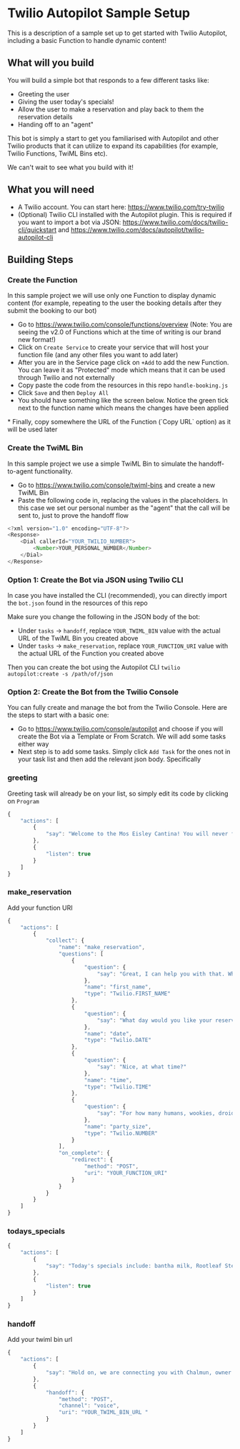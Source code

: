 # Twilio Autopilot Sample Setup
This is a description of a sample set up to get started with Twilio Autopilot, including a basic Function to handle dynamic content!

## What will you build
You will build a simple bot that responds to a few different tasks like:
* Greeting the user
* Giving the user today's specials!
* Allow the user to make a reservation and play back to them the reservation details
* Handing off to an "agent"

This bot is simply a start to get you familiarised with Autopilot and other Twilio products that it can utilize to expand its capabilities (for example, Twilio Functions, TwiML Bins etc).

We can't wait to see what you build with it!

## What you will need

* A Twilio account. You can start here: https://www.twilio.com/try-twilio
* (Optional) Twilio CLI installed with the Autopilot plugin. This is required if you want to import a bot via JSON: https://www.twilio.com/docs/twilio-cli/quickstart and https://www.twilio.com/docs/autopilot/twilio-autopilot-cli

## Building Steps

### Create the Function
In this sample project we will use only one Function to display dynamic content (for example, repeating to the user the booking details after they submit the booking to our bot)

* Go to https://www.twilio.com/console/functions/overview (Note: You are seeing the v2.0 of Functions which at the time of writing is our brand new format!)
* Click on `Create Service` to create your service that will host your function file (and any other files you want to add later)
* After you are in the Service page click on `+Add` to add the new Function. You can leave it as "Protected" mode which means that it can be used through Twilio and not externally
* Copy paste the code from the resources in this repo `handle-booking.js`
* Click `Save` and then `Deploy All`
* You should have something like the screen below. Notice the green tick next to the function name which means the changes have been applied
<insert image>
* Finally, copy somewhere the URL of the Function (`Copy URL` option) as it will be used later

### Create the TwiML Bin
In this sample project we use a simple TwiML Bin to simulate the handoff-to-agent functionality.

* Go to https://www.twilio.com/console/twiml-bins and create a new TwiML Bin
* Paste the following code in, replacing the values in the placeholders. In this case we set our personal number as the "agent" that the call will be sent to, just to prove the handoff flow
```js
<?xml version="1.0" encoding="UTF-8"?>
<Response>
    <Dial callerId="YOUR_TWILIO_NUMBER">
        <Number>YOUR_PERSONAL_NUMBER</Number>
    </Dial>
</Response>
```

###  Option 1: Create the Bot via JSON using Twilio CLI
In case you have installed the CLI (recommended), you can directly import the `bot.json` found in the resources of this repo

Make sure you change the following in the JSON body of the bot:
* Under `tasks` -> `handoff`, replace `YOUR_TWIML_BIN` value with the actual URL of the TwiML Bin you created above
* Under `tasks` -> `make_reservation`, replace `YOUR_FUNCTION_URI` value with the actual URL of the Function you created above

Then you can create the bot using the Autopilot CLI
`twilio autopilot:create -s /path/of/json`

### Option 2: Create the Bot from the Twilio Console
You can fully create and manage the bot from the Twilio Console. Here are the steps to start with a basic one:

* Go to https://www.twilio.com/console/autopilot and choose if you will create the Bot via a Template or From Scratch. We will add some tasks either way
* Next step is to add some tasks. Simply click `Add Task` for the ones not in your task list and then add the relevant json body. Specifically

### greeting
Greeting task will already be on your list, so simply edit its code by clicking on `Program`

```js
{
	"actions": [
		{
			"say": "Welcome to the Mos Eisley Cantina! You will never find a more wretched hive of scum and villainy. I can provide you today’s specials, connect you with a host, or help you make a reservation."
		},
		{
			"listen": true
		}
	]
}
```

### make_reservation

Add your function URI
```js
{
	"actions": [
		{
			"collect": {
				"name": "make_reservation",
				"questions": [
					{
						"question": {
							"say": "Great, I can help you with that. What's your first name?"
						},
						"name": "first_name",
						"type": "Twilio.FIRST_NAME"
					},
					{
						"question": {
							"say": "What day would you like your reservation for?"
						},
						"name": "date",
						"type": "Twilio.DATE"
					},
					{
						"question": {
							"say": "Nice, at what time?"
						},
						"name": "time",
						"type": "Twilio.TIME"
					},
					{
						"question": {
							"say": "For how many humans, wookies, droids, jawas, ewoks, life forms?"
						},
						"name": "party_size",
						"type": "Twilio.NUMBER"
					}
				],
				"on_complete": {
					"redirect": {
						"method": "POST",
						"uri": "YOUR_FUNCTION_URI"
					}
				}
			}
		}
	]
}
```

### todays_specials

```js
{
	"actions": [
		{
			"say": "Today's specials include: bantha milk, Rootleaf Stew (made from yarum seeds, mushroom spores, galla seeds, and sohli bark on Dagobah), Spice Runner Hard Cider, Klatooine Paddy Frogs, Levitating Shuura (sweet and juicy fruit native to the planet Naboo), jawa juice, and the Cantina Special "
		},
		{
			"listen": true
		}
	]
}
```

### handoff 

Add your twiml bin url
```js
{
	"actions": [
		{
			"say": "Hold on, we are connecting you with Chalmun, owner of the Cantina"
		},
		{
			"handoff": {
				"method": "POST",
				"channel": "voice",
				"uri": "YOUR_TWIML_BIN_URL "
			}
		}
	]
}
```
